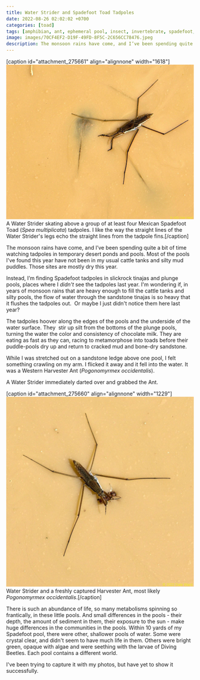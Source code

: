 ```yaml
---
title: Water Strider and Spadefoot Toad Tadpoles
date: 2022-08-26 02:02:02 +0700
categories: [toad]
tags: [amphibian, ant, ephemeral pool, insect, invertebrate, spadefoot, toad, tadpole]
image: images/70CF4EF2-D19F-49FD-8F5C-2C656CC78476.jpeg
description: The monsoon rains have come, and I’ve been spending quite a bit of time watching tadpoles in temporary desert ponds and pools. Most of the pools I’ve found this year have not been in my usual cattle tanks and silty mud…
---
```


\[caption id="attachment\_275661" align="alignnone" width="1618"\][![](images/70CF4EF2-D19F-49FD-8F5C-2C656CC78476.jpeg)](https://tightloop.com/blog/wp-content/uploads/2022/08/70CF4EF2-D19F-49FD-8F5C-2C656CC78476.jpeg) A Water Strider skating above a group of at least four Mexican Spadefoot Toad (_Spea_ _multiplicata_) tadpoles. I like the way the straight lines of the Water Strider's legs echo the straight lines from the tadpole fins.\[/caption\]

The monsoon rains have come, and I’ve been spending quite a bit of time watching tadpoles in temporary desert ponds and pools. Most of the pools I've found this year have not been in my usual cattle tanks and silty mud puddles. Those sites are mostly dry this year.

Instead, I’m finding Spadefoot tadpoles in slickrock tinajas and plunge pools, places where I _didn't_ see the tadpoles last year. I'm wondering if, in years of monsoon rains that are heavy enough to fill the cattle tanks and silty pools, the flow of water through the sandstone tinajas is so heavy that it flushes the tadpoles out.  Or maybe I just didn't notice them here last year?

<!--more-->

The tadpoles hoover along the edges of the pools and the underside of the water surface. They  stir up silt from the bottoms of the plunge pools, turning the water the color and consistency of chocolate milk. They are eating as fast as they can, racing to metamorphose into toads before their puddle-pools dry up and return to cracked mud and bone-dry sandstone.

While I was stretched out on a sandstone ledge above one pool, I felt something crawling on my arm. I flicked it away and it fell into the water. It was a Western Harvester Ant (_Pogonomyrmex occidentalis_).

A Water Strider immediately darted over and grabbed the Ant.

\[caption id="attachment\_275660" align="alignnone" width="1229"\][![](images/36770737-5362-4CFE-AABF-E94234A122A1.jpeg)](https://tightloop.com/blog/wp-content/uploads/2022/08/36770737-5362-4CFE-AABF-E94234A122A1.jpeg) Water Strider and a freshly captured Harvester Ant, most likely _Pogonomyrmex_ _occidentalis_.\[/caption\]

There is such an abundance of life, so many metabolisms spinning so frantically, in these little pools. And small differences in the pools - their depth, the amount of sediment in them, their exposure to the sun - make huge differences in the communities in the pools. Within 10 yards of my Spadefoot pool, there were other, shallower pools of water. Some were crystal clear, and didn't seem to have much life in them. Others were bright green, opaque with algae and were seething with the larvae of Diving Beetles. Each pool contains a different world.

I've been trying to capture it with my photos, but have yet to show it successfully.
